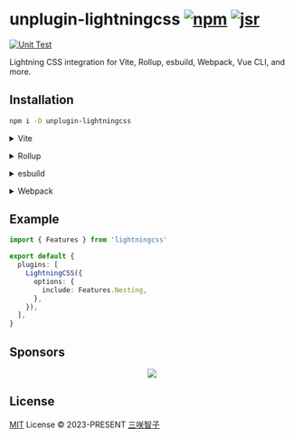 # unplugin-lightningcss [![npm](https://img.shields.io/npm/v/unplugin-lightningcss.svg)](https://npmjs.com/package/unplugin-lightningcss) [![jsr](https://jsr.io/badges/@unplugin/lightningcss)](https://jsr.io/@unplugin/lightningcss)

[![Unit Test](https://github.com/unplugin/unplugin-lightningcss/actions/workflows/unit-test.yml/badge.svg)](https://github.com/unplugin/unplugin-lightningcss/actions/workflows/unit-test.yml)

Lightning CSS integration for Vite, Rollup, esbuild, Webpack, Vue CLI, and more.

## Installation

```bash
npm i -D unplugin-lightningcss
```

<details>
<summary>Vite</summary><br>

```ts
// vite.config.ts
import LightningCSS from 'unplugin-lightningcss/vite'

export default defineConfig({
  plugins: [LightningCSS()],
})
```

<br></details>

<details>
<summary>Rollup</summary><br>

Since Rollup does not support CSS out of the box, you need to use a CSS plugin like [`rollup-plugin-css-only`](https://github.com/thgh/rollup-plugin-css-only).

```ts
// rollup.config.js
import css from 'rollup-plugin-css-only'
import LightningCSS from 'unplugin-lightningcss/rollup'

export default {
  plugins: [LightningCSS(), css()],
}
```

<br></details>

<details>
<summary>esbuild</summary><br>

```ts
// esbuild.config.js
import { build } from 'esbuild'

build({
  plugins: [require('unplugin-lightningcss/esbuild')()],
})
```

<br></details>

<details>
<summary>Webpack</summary><br>

```ts
// webpack.config.js
module.exports = {
  /* ... */
  plugins: [require('unplugin-lightningcss/webpack')()],
}
```

<br></details>

## Example

```ts
import { Features } from 'lightningcss'

export default {
  plugins: [
    LightningCSS({
      options: {
        include: Features.Nesting,
      },
    }),
  ],
}
```

## Sponsors

<p align="center">
  <a href="https://cdn.jsdelivr.net/gh/sxzz/sponsors/sponsors.svg">
    <img src='https://cdn.jsdelivr.net/gh/sxzz/sponsors/sponsors.svg'/>
  </a>
</p>

## License

[MIT](./LICENSE) License © 2023-PRESENT [三咲智子](https://github.com/sxzz)
